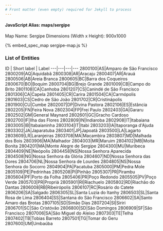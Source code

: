 ```yaml
---
# Front matter (even empty) required for Jekyll to process
---
```


#### JavaScript Alias: maps/sergipe

Map Name: Sergipe
Dimensions (Width x Height): 900x1000



{% embed_spec_map sergipe-map.js %}

### List of Entities

ID | Short label | Label
---|---|---|---
2800100|AS|Amparo de São Francisco
2800209|AQ|Aquidabã
2800308|AR|Aracaju
2800407|AR|Arauá
2800506|AB|Areia Branca
2800605|BC|Barra dos Coqueiros
2800670|BO|Boquim
2800704|BG|Brejo Grande
2801009|CB|Campo do Brito
2801108|CA|Canhoba
2801207|CS|Canindé de São Francisco
2801306|CA|Capela
2801405|CR|Carira
2801504|CA|Carmópolis
2801603|CS|Cedro de São João
2801702|CR|Cristinápolis
2801900|CU|Cumbe
2802007|DP|Divina Pastora
2802106|ES|Estância
2802205|FN|Feira Nova
2802304|FP|Frei Paulo
2802403|GA|Gararu
2802502|GM|General Maynard
2802601|GC|Gracho Cardoso
2802700|IF|Ilha das Flores
2802809|IN|Indiaroba
2802908|IT|Itabaiana
2803005|IB|Itabaianinha
2803104|IT|Itabi
2803203|IA|Itaporanga d'Ajuda
2803302|JA|Japaratuba
2803401|JP|Japoatã
2803500|LA|Lagarto
2803609|LR|Laranjeiras
2803708|MA|Macambira
2803807|MD|Malhada dos Bois
2803906|MA|Malhador
2804003|MR|Maruim
2804102|MB|Moita Bonita
2804201|MA|Monte Alegre de Sergipe
2804300|MU|Muribeca
2804409|NE|Neópolis
2804458|NS|Nossa Senhora Aparecida
2804508|NG|Nossa Senhora da Glória
2804607|ND|Nossa Senhora das Dores
2804706|NL|Nossa Senhora de Lourdes
2804805|NS|Nossa Senhora do Socorro
2804904|PA|Pacatuba
2805000|PM|Pedra Mole
2805109|PE|Pedrinhas
2805208|PI|Pinhão
2805307|PR|Pirambu
2805604|PF|Porto da Folha
2805406|PR|Poço Redondo
2805505|PV|Poço Verde
2805703|PR|Propriá
2805901|RI|Riachuelo
2805802|RD|Riachão do Dantas
2806008|RB|Ribeirópolis
2806107|RC|Rosário do Catete
2806206|SA|Salgado
2806305|SL|Santa Luzia do Itanhy
2806503|SL|Santa Rosa de Lima
2806404|SS|Santana do São Francisco
2806602|SA|Santo Amaro das Brotas
2807105|SD|Simão Dias
2807204|SI|Siriri
2806701|SC|São Cristóvão
2806800|SD|São Domingos
2806909|SF|São Francisco
2807006|SA|São Miguel do Aleixo
2807303|TE|Telha
2807402|TB|Tobias Barreto
2807501|TG|Tomar do Geru
2807600|UM|Umbaúba

